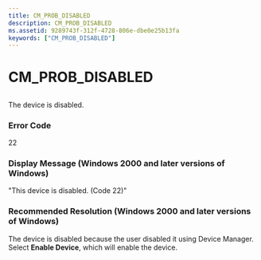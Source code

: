 ```yaml
---
title: CM_PROB_DISABLED
description: CM_PROB_DISABLED
ms.assetid: 9289743f-312f-4728-806e-dbe0e25b13fa
keywords: ["CM_PROB_DISABLED"]
---
```


# CM_PROB_DISABLED


## <a href="" id="ddk-cm-prob-disabled-dg"></a>


The device is disabled.

### Error Code

22

### Display Message (Windows 2000 and later versions of Windows)

"This device is disabled. (Code 22)"

### Recommended Resolution (Windows 2000 and later versions of Windows)

The device is disabled because the user disabled it using Device Manager. Select **Enable Device**, which will enable the device.

 

 





